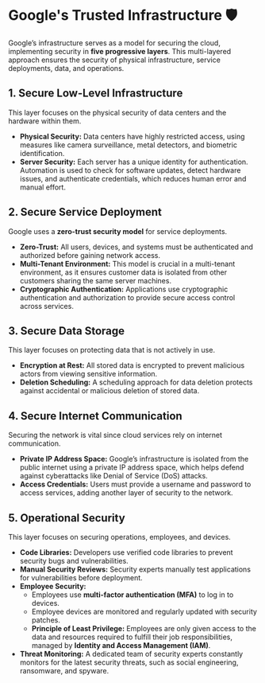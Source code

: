 # Google's Trusted Infrastructure 🛡️

Google’s infrastructure serves as a model for securing the cloud, implementing security in **five progressive layers**. This multi-layered approach ensures the security of physical infrastructure, service deployments, data, and operations.

## 1. Secure Low-Level Infrastructure

This layer focuses on the physical security of data centers and the hardware within them.

* **Physical Security:** Data centers have highly restricted access, using measures like camera surveillance, metal detectors, and biometric identification.
* **Server Security:** Each server has a unique identity for authentication. Automation is used to check for software updates, detect hardware issues, and authenticate credentials, which reduces human error and manual effort.

## 2. Secure Service Deployment

Google uses a **zero-trust security model** for service deployments.

* **Zero-Trust:** All users, devices, and systems must be authenticated and authorized before gaining network access.
* **Multi-Tenant Environment:** This model is crucial in a multi-tenant environment, as it ensures customer data is isolated from other customers sharing the same server machines.
* **Cryptographic Authentication:** Applications use cryptographic authentication and authorization to provide secure access control across services. 

## 3. Secure Data Storage

This layer focuses on protecting data that is not actively in use.

* **Encryption at Rest:** All stored data is encrypted to prevent malicious actors from viewing sensitive information.
* **Deletion Scheduling:** A scheduling approach for data deletion protects against accidental or malicious deletion of stored data.

## 4. Secure Internet Communication

Securing the network is vital since cloud services rely on internet communication.

* **Private IP Address Space:** Google’s infrastructure is isolated from the public internet using a private IP address space, which helps defend against cyberattacks like Denial of Service (DoS) attacks.
* **Access Credentials:** Users must provide a username and password to access services, adding another layer of security to the network.

## 5. Operational Security

This layer focuses on securing operations, employees, and devices.

* **Code Libraries:** Developers use verified code libraries to prevent security bugs and vulnerabilities.
* **Manual Security Reviews:** Security experts manually test applications for vulnerabilities before deployment.
* **Employee Security:**
    * Employees use **multi-factor authentication (MFA)** to log in to devices.
    * Employee devices are monitored and regularly updated with security patches.
    * **Principle of Least Privilege:** Employees are only given access to the data and resources required to fulfill their job responsibilities, managed by **Identity and Access Management (IAM)**.
* **Threat Monitoring:** A dedicated team of security experts constantly monitors for the latest security threats, such as social engineering, ransomware, and spyware.
